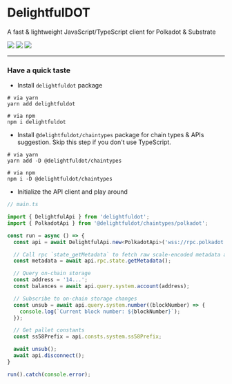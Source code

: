 # DelightfulDOT

A fast & lightweight JavaScript/TypeScript client for Polkadot & Substrate

<p align="left">
  <img src="https://img.shields.io/github/license/CoongCrafts/delightfuldot?style=flat-square"/>
  <img src="https://img.shields.io/github/actions/workflow/status/CoongCrafts/delightfuldot/run-tests.yml?label=unit%20tests&style=flat-square"/>
  <img src="https://img.shields.io/github/package-json/v/CoongCrafts/delightfuldot?filename=packages%2Fapi%2Fpackage.json&style=flat-square"/>
</p>

---
### Have a quick taste

- Install `delightfuldot` package
```shell
# via yarn
yarn add delightfuldot

# via npm
npm i delightfuldot
```

- Install `@delightfuldot/chaintypes` package for chain types & APIs suggestion. Skip this step if you don't use TypeScript.
```shell
# via yarn
yarn add -D @delightfuldot/chaintypes

# via npm
npm i -D @delightfuldot/chaintypes
```

- Initialize the API client and play around
```typescript
// main.ts

import { DelightfulApi } from 'delightfuldot';
import { PolkadotApi } from '@delightfuldot/chaintypes/polkadot';

const run = async () => {
  const api = await DelightfulApi.new<PolkadotApi>('wss://rpc.polkadot.io');

  // Call rpc `state_getMetadata` to fetch raw scale-encoded metadata and decode it.
  const metadata = await api.rpc.state.getMetadata();

  // Query on-chain storage
  const address = '14...';
  const balances = await api.query.system.account(address);

  // Subscribe to on-chain storage changes
  const unsub = await api.query.system.number((blockNumber) => {
    console.log(`Current block number: ${blockNumber}`);
  });

  // Get pallet constants
  const ss58Prefix = api.consts.system.ss58Prefix;

  await unsub();
  await api.disconnect();
}

run().catch(console.error);
```

